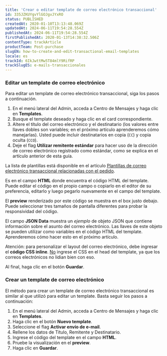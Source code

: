 ```yaml
---
title: 'Crear o editar template de correo electrónico transaccional'
id: 335JZKUYgvYlGOJgvJYxRO
status: PUBLISHED
createdAt: 2020-01-10T13:13:48.069Z
updatedAt: 2024-06-11T19:54:28.554Z
publishedAt: 2024-06-11T19:54:28.554Z
firstPublishedAt: 2020-01-13T14:38:32.506Z
contentType: trackArticle
productTeam: Post-purchase
slugEN: how-to-create-and-edit-transactional-email-templates
locale: es
trackId: 6IkJwttMw5T84mlY9RifRP
trackSlugES: e-mails-transaccionales
---
```


### Editar un template de correo electrónico 

Para editar un template de correo electrónico transaccional, siga los pasos a continuación.

1. En el menú lateral del Admin, acceda a Centro de Mensajes y haga clic en  __Templates__.
2. Busque el template deseado y haga clic en el card correspondiente.
3. Altere el título del correo electrónico y el destinatario (los valores entre llaves dobles son variables; en el próximo artículo aprenderemos cómo manejarlas). Usted puede incluir destinatarios en copia (`CC`) y copia oculta (`CCO`).
4. Deje el flag __Utilizar remitente estándar__ para hacer uso de la dirección de correo electrónico registrado como estándar, como se explica en el artículo anterior de esta guía.

<div class = "alert alert-info">
La lista de plantillas está disponible en el artículo <a href="https://help.vtex.com/es/tutorial/templates-de-emails-transacionais--3g2S2kqBOoSGcCaqMYK2my">Plantillas de correo electrónico transaccional relacionadas con el pedido</a>.
</div>

Es en el campo __HTML__ donde encuentra el código HTML del template. Puede editar el código en el propio campo o copiarlo en el editor de su preferencia, editarlo y luego pegarlo nuevamente en el campo del template.

El __preview__ renderizado por este código se muestra en el box justo debajo. Puede seleccionar tres tamaños de pantalla diferentes para probar la responsividad del código.

El campo __JSON Data__ muestra un *ejemplo* de objeto JSON que contiene información sobre el asunto del correo electrónico. Las llaves de este objeto se pueden utilizar como variables en el código HTML del template. Aprenderemos cómo hacer esto en el próximo artículo.

<div class="alert alert-warning">
Atención: para personalizar el layout del correo electrónico, debe ingresar el <strong>código CSS inline</strong>. <u>No</u> ingrese el CSS en el head del template, ya que los correos electrónicos no lidian bien con eso.
</div>

Al final, haga clic en el botón __Guardar__.

### Crear un template de correo electrónico 

El método para crear un template de correo electrónico transaccional es similar al que utilizó para editar un template. Basta seguir los pasos a continuación:

1. En el menú lateral del Admin, acceda a Centro de Mensajes y haga clic en  __Templates__.
2. Haga clic en el botón __Nuevo template__.
3. Seleccione el flag __Activar envío de e-mail__.
4. Rellene los datos de Título, Remitente y Destinatario.
5. Ingrese el código del template en el campo __HTML__.
6. Pruebe la visualización en el __preview__.
7. Haga clic en __Guardar__.
